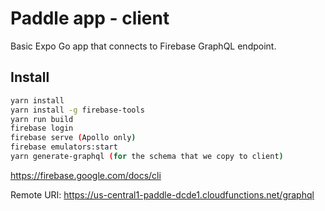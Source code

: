 # Paddle app - client

Basic Expo Go app that connects to Firebase GraphQL endpoint.

## Install


```sh
yarn install
yarn install -g firebase-tools
yarn run build
firebase login
firebase serve (Apollo only)
firebase emulators:start
yarn generate-graphql (for the schema that we copy to client)
```

https://firebase.google.com/docs/cli

Remote URI: https://us-central1-paddle-dcde1.cloudfunctions.net/graphql